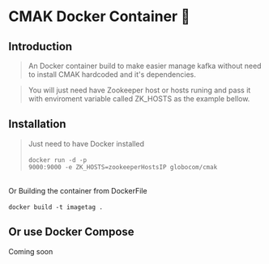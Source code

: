 # CMAK Docker Container 🐳

## Introduction

> An Docker container build to make easier manage kafka without need to install CMAK hardcoded and it's dependencies.

> You will just need have  Zookeeper host or hosts runing and pass it with enviroment variable called ZK_HOSTS as the example bellow.

## Installation

> Just need to have Docker installed <br><br> <code>docker run -d -p 9000:9000 -e ZK_HOSTS=zookeeperHostsIP globocom/cmak </code>
<br>
Or
Building the container from  DockerFile 
<br><br>
<code>docker build -t imagetag . </code>

## Or use Docker Compose 
Coming soon
